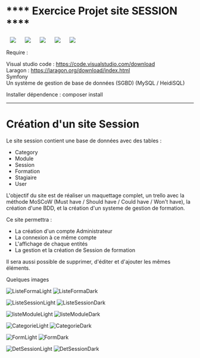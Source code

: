 <h1> **** Exercice Projet site SESSION **** </h1>
<p>
    <img src="https://img.shields.io/badge/HTML5-E34F26?style=for-the-badge&logo=html5&logoColor=white" hspace="10" >
    <img src="https://img.shields.io/badge/CSS3-1572B6?style=for-the-badge&logo=css3&logoColor=white" hspace="10" >
    <img src="https://img.shields.io/badge/JavaScript-F7DF1E?style=for-the-badge&logo=javascript&logoColor=black" hspace="10" >
    <img src="https://img.shields.io/badge/PHP-777BB4?style=for-the-badge&logo=php&logoColor=white" hspace="10" >
    <img src="https://img.shields.io/badge/MySQL-00000F?style=for-the-badge&logo=mysql&logoColor=white" hspace="10" >
</p>
Require :

Visual studio code : https://code.visualstudio.com/download <br>
Laragon : https://laragon.org/download/index.html <br>
Symfony <br>
Un système de gestion de base de données (SGBD) (MySQL / HeidiSQL)

Installer dépendence : composer install

****************

<h1> Création d'un site Session </h1>

<p>Le site session contient une base de données avec des tables : 
    <ul>
      <li>Category</li>
      <li>Module</li>
      <li>Session</li>
      <li>Formation</li>
      <li>Stagiaire</li>
      <li>User</li>
    </ul></p>

<p> L'objectif du site est de réaliser un maquettage complet, un trello avec la méthode MoSCoW (Must have / Should have / Could have / Won't have), la création d'une BDD, et la création d'un systeme de gestion de formation.</p>

<p> Ce site permettra :
  <ul>
    <li>La création d'un compte Administrateur</li>
    <li>La connexion à ce même compte</li>
    <li>L'affichage de chaque entités</li>
    <li>La gestion et la création de Session de formation</li>
  </ul></p>

<p> Il sera aussi possible de supprimer, d'éditer et d'ajouter les mêmes éléments.</p>

<p> Quelques images </p>

![ListeFormaLight](https://github.com/AlexGthr/SfSession/assets/145430486/a8bd7bae-b157-47c2-9951-48c859851771)
![ListeFormaDark](https://github.com/AlexGthr/SfSession/assets/145430486/76976822-b3ba-49a3-ac13-1b9836133c14)

![ListeSessionLight](https://github.com/AlexGthr/SfSession/assets/145430486/8174bece-85ed-46d2-ac0b-1f8159c39676)
![ListeSessionDark](https://github.com/AlexGthr/SfSession/assets/145430486/a4af3aee-3fa4-441b-aadb-cccbe54c9ef2)

![listeModuleLight](https://github.com/AlexGthr/SfSession/assets/145430486/3c2d0657-5139-4609-98c2-af8d4a4557a8)
![listeModuleDark](https://github.com/AlexGthr/SfSession/assets/145430486/bfb2ba12-5e2b-4fb6-8718-5c85931fa9f6)

![CategorieLight](https://github.com/AlexGthr/SfSession/assets/145430486/f240a5c8-2df7-454f-9183-f1fb09f23968)
![CategorieDark](https://github.com/AlexGthr/SfSession/assets/145430486/f49c607e-2f47-4c6c-b3cd-f3931340ee3e)

![FormLight](https://github.com/AlexGthr/SfSession/assets/145430486/ee617cee-b971-4f59-85e5-b6c90d0230e5)
![FormDark](https://github.com/AlexGthr/SfSession/assets/145430486/ca31ce68-6d9b-4d19-aa18-8ac95819548b)

![DetSessionLight](https://github.com/AlexGthr/SfSession/assets/145430486/0946c64c-e8a7-4383-b1df-19a3164cd8ec)
![DetSessionDark](https://github.com/AlexGthr/SfSession/assets/145430486/6f499ae0-2f35-4d27-919c-8a3834c48076)














